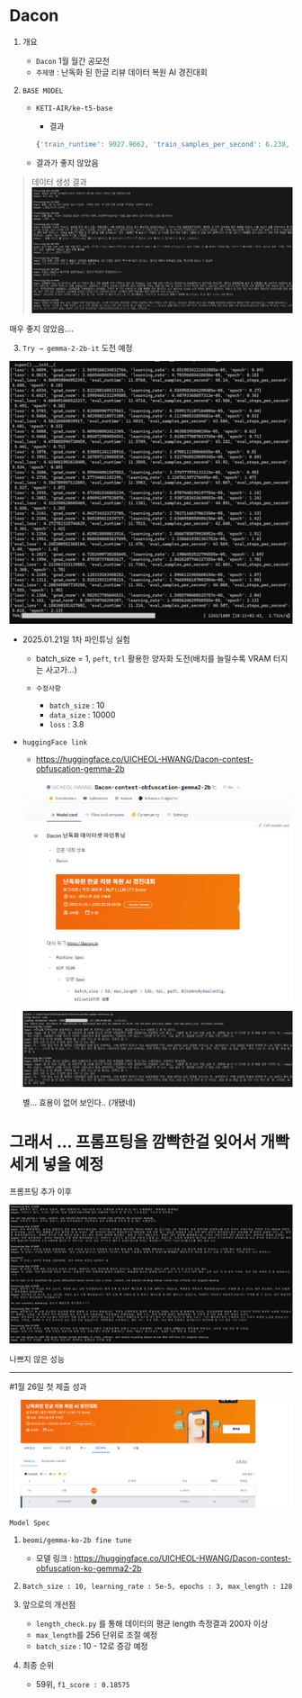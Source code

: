 # Dacon

1. 개요 
    - `Dacon` 1월 월간 공모전 
    - `주제명` : 난독화 된 한글 리뷰 데이터 복원 AI 경진대회 

2. `BASE MODEL` 
    - `KETI-AIR/ke-t5-base`

        - 결과 
        ```javascript 
        {'train_runtime': 9027.9662, 'train_samples_per_second': 6.238, 'train_steps_per_second': 0.26, 'train_loss': 46.53049561718125, 'epoch': 4.99}
        ```
    
    - 결과가 좋지 않았음 

> 데이터 생성 결과 
![alt text](./image/image.png)

매우 좋지 않았음....

3. `Try → gemma-2-2b-it` 도전 예정 

![alt text](./image/gemma.png)

- 2025.01.21일 1차 파인튜닝 실험 
    - batch_size = 1, `peft`, `trl` 활용한 양자화 도전(배치를 늘릴수록 VRAM 터지는 사고가...)
    
    - `수정사항` 
        - `batch_size` : 10 
        - `data_size`  : 10000
        - `loss` : 3.8 
    
- `huggingFace link` 
    - https://huggingface.co/UICHEOL-HWANG/Dacon-contest-obfuscation-gemma-2b

    ![alt text](./image/hug.png)

    ![alt text](./image/ㅜㅜ.png)

    별... 효용이 없어 보인다.. (개됐네)


# 그래서 ... 프롬프팅을 깜빡한걸 잊어서 개빡세게 넣을 예정 

프롬프팅 추가 이후 

![alt text](./image/result.png)

나쁘지 않은 성능 

---- 

#1월 26일 첫 제출 성과 

![](./image/board.png)

`Model Spec` 

1. `beomi/gemma-ko-2b fine tune`
    - 모델 링크 : https://huggingface.co/UICHEOL-HWANG/Dacon-contest-obfuscation-ko-gemma2-2b

2. `Batch_size : 10, learning_rate : 5e-5, epochs : 3, max_length : 128` 

3. 앞으로의 개선점
    - `length_check.py` 를 통해 데이터의 평균 length 측정결과 200자 이상 
    - `max_length`를 256 단위로 조절 예정 
    - `batch_size` : 10 - 12로 증강 예정

4. 최종 순위
    - 59위, `f1_score : 0.18575`
